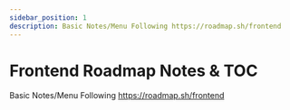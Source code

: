 ```yaml
---
sidebar_position: 1
description: Basic Notes/Menu Following https://roadmap.sh/frontend
---
```


# Frontend Roadmap Notes & TOC

Basic Notes/Menu Following https://roadmap.sh/frontend
